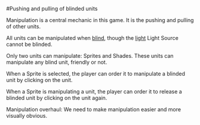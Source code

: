 #Pushing and pulling of blinded units

Manipulation is a central mechanic in this game. It is the pushing and pulling of other units.

All units can be manipulated when [blind](Blinding.md), though the [light](Light_Player.md) Light Source cannot be blinded.

Only two units can manipulate: Sprites and Shades. These units can manipulate any blind unit, friendly or not.

When a Sprite is selected, the player can order it to manipulate a blinded unit by clicking on the unit.

When a Sprite is manipulating a unit, the player can order it to release a blinded unit by clicking on the unit again.


Manipulation overhaul:
We need to make manipulation easier and more visually obvious.